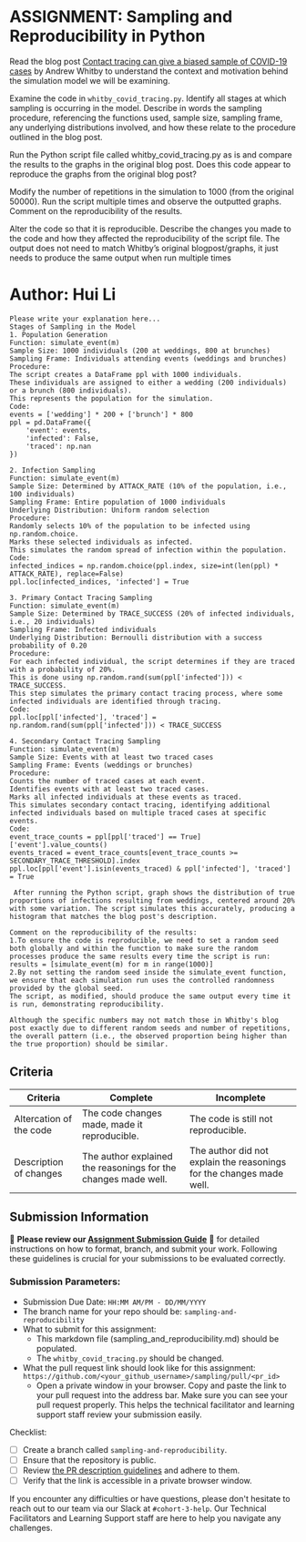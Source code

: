 # ASSIGNMENT: Sampling and Reproducibility in Python

Read the blog post [Contact tracing can give a biased sample of COVID-19 cases](https://andrewwhitby.com/2020/11/24/contact-tracing-biased/) by Andrew Whitby to understand the context and motivation behind the simulation model we will be examining.

Examine the code in `whitby_covid_tracing.py`. Identify all stages at which sampling is occurring in the model. Describe in words the sampling procedure, referencing the functions used, sample size, sampling frame, any underlying distributions involved, and how these relate to the procedure outlined in the blog post.

Run the Python script file called whitby_covid_tracing.py as is and compare the results to the graphs in the original blog post. Does this code appear to reproduce the graphs from the original blog post?

Modify the number of repetitions in the simulation to 1000 (from the original 50000). Run the script multiple times and observe the outputted graphs. Comment on the reproducibility of the results.

Alter the code so that it is reproducible. Describe the changes you made to the code and how they affected the reproducibility of the script file. The output does not need to match Whitby’s original blogpost/graphs, it just needs to produce the same output when run multiple times

# Author: Hui Li

```
Please write your explanation here...
Stages of Sampling in the Model
1. Population Generation
Function: simulate_event(m)
Sample Size: 1000 individuals (200 at weddings, 800 at brunches)
Sampling Frame: Individuals attending events (weddings and brunches)
Procedure:
The script creates a DataFrame ppl with 1000 individuals.
These individuals are assigned to either a wedding (200 individuals) or a brunch (800 individuals).
This represents the population for the simulation.
Code: 
events = ['wedding'] * 200 + ['brunch'] * 800
ppl = pd.DataFrame({
    'event': events,
    'infected': False,
    'traced': np.nan
})

2. Infection Sampling
Function: simulate_event(m)
Sample Size: Determined by ATTACK_RATE (10% of the population, i.e., 100 individuals)
Sampling Frame: Entire population of 1000 individuals
Underlying Distribution: Uniform random selection
Procedure:
Randomly selects 10% of the population to be infected using np.random.choice.
Marks these selected individuals as infected.
This simulates the random spread of infection within the population.
Code:
infected_indices = np.random.choice(ppl.index, size=int(len(ppl) * ATTACK_RATE), replace=False)
ppl.loc[infected_indices, 'infected'] = True

3. Primary Contact Tracing Sampling
Function: simulate_event(m)
Sample Size: Determined by TRACE_SUCCESS (20% of infected individuals, i.e., 20 individuals)
Sampling Frame: Infected individuals
Underlying Distribution: Bernoulli distribution with a success probability of 0.20
Procedure:
For each infected individual, the script determines if they are traced with a probability of 20%.
This is done using np.random.rand(sum(ppl['infected'])) < TRACE_SUCCESS.
This step simulates the primary contact tracing process, where some infected individuals are identified through tracing.
Code:
ppl.loc[ppl['infected'], 'traced'] = np.random.rand(sum(ppl['infected'])) < TRACE_SUCCESS

4. Secondary Contact Tracing Sampling
Function: simulate_event(m)
Sample Size: Events with at least two traced cases
Sampling Frame: Events (weddings or brunches)
Procedure:
Counts the number of traced cases at each event.
Identifies events with at least two traced cases.
Marks all infected individuals at these events as traced.
This simulates secondary contact tracing, identifying additional infected individuals based on multiple traced cases at specific events.
Code:
event_trace_counts = ppl[ppl['traced'] == True]['event'].value_counts()
events_traced = event_trace_counts[event_trace_counts >= SECONDARY_TRACE_THRESHOLD].index
ppl.loc[ppl['event'].isin(events_traced) & ppl['infected'], 'traced'] = True

 After running the Python script, graph shows the distribution of true proportions of infections resulting from weddings, centered around 20% with some variation. The script simulates this accurately, producing a histogram that matches the blog post's description.

Comment on the reproducibility of the results:
1.To ensure the code is reproducible, we need to set a random seed both globally and within the function to make sure the random processes produce the same results every time the script is run: results = [simulate_event(m) for m in range(1000)]
2.By not setting the random seed inside the simulate_event function, we ensure that each simulation run uses the controlled randomness provided by the global seed.
The script, as modified, should produce the same output every time it is run, demonstrating reproducibility.

Although the specific numbers may not match those in Whitby's blog post exactly due to different random seeds and number of repetitions, the overall pattern (i.e., the observed proportion being higher than the true proportion) should be similar.
```


## Criteria

|Criteria|Complete|Incomplete|
|--------|----|----|
|Altercation of the code|The code changes made, made it reproducible.|The code is still not reproducible.|
|Description of changes|The author explained the reasonings for the changes made well.|The author did not explain the reasonings for the changes made well.|

## Submission Information

🚨 **Please review our [Assignment Submission Guide](https://github.com/UofT-DSI/onboarding/blob/main/onboarding_documents/submissions.md)** 🚨 for detailed instructions on how to format, branch, and submit your work. Following these guidelines is crucial for your submissions to be evaluated correctly.

### Submission Parameters:
* Submission Due Date: `HH:MM AM/PM - DD/MM/YYYY`
* The branch name for your repo should be: `sampling-and-reproducibility`
* What to submit for this assignment:
    * This markdown file (sampling_and_reproducibility.md) should be populated.
    * The `whitby_covid_tracing.py` should be changed.
* What the pull request link should look like for this assignment: `https://github.com/<your_github_username>/sampling/pull/<pr_id>`
    * Open a private window in your browser. Copy and paste the link to your pull request into the address bar. Make sure you can see your pull request properly. This helps the technical facilitator and learning support staff review your submission easily.

Checklist:
- [ ] Create a branch called `sampling-and-reproducibility`.
- [ ] Ensure that the repository is public.
- [ ] Review [the PR description guidelines](https://github.com/UofT-DSI/onboarding/blob/main/onboarding_documents/submissions.md#guidelines-for-pull-request-descriptions) and adhere to them.
- [ ] Verify that the link is accessible in a private browser window.

If you encounter any difficulties or have questions, please don't hesitate to reach out to our team via our Slack at `#cohort-3-help`. Our Technical Facilitators and Learning Support staff are here to help you navigate any challenges.
